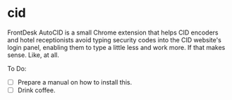 # cid
FrontDesk AutoCID is a small Chrome extension that helps CID encoders and hotel receptionists avoid typing security codes into the CID website's login panel, enabling them to type a little less and work more. If that makes sense. Like, at all.

To Do:

- [ ] Prepare a manual on how to install this.
- [ ] Drink coffee.
